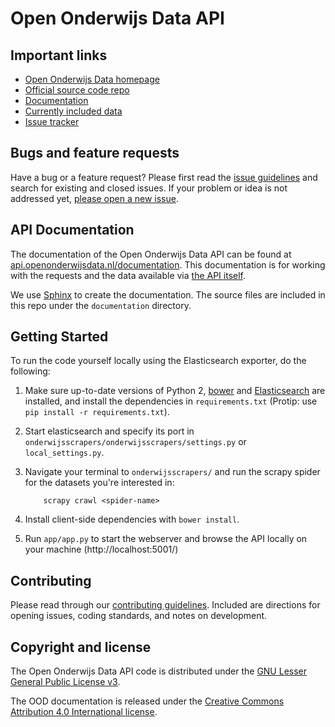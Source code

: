 # Open Onderwijs Data API

## Important links
 - [Open Onderwijs Data homepage](http://www.openonderwijsdata.nl/)
 - [Official source code repo](https://github.com/openstate/openonderwijsdata-api/)
 - [Documentation](http://api.openonderwijsdata.nl/documentation/)
 - [Currently included data](http://api.openonderwijsdata.nl/documentation/rst/introduction.html#currently-included-data)
 - [Issue tracker](https://github.com/openstate/openonderwijsdata-api/issues)

## Bugs and feature requests

Have a bug or a feature request? Please first read the [issue guidelines](https://github.com/openstate/openonderwijsdata-api/blob/master/CONTRIBUTING.md) and search for existing and closed issues. If your problem or idea is not addressed yet, [please open a new issue](https://github.com/openstate/openonderwijsdata-api/issues/new).

## API Documentation

The documentation of the Open Onderwijs Data API can be found at [api.openonderwijsdata.nl/documentation](http://api.openonderwijsdata.nl/documentation/). This documentation is for working with the requests and the data available via [the API itself](http://api.openonderwijsdata.nl/).

We use [Sphinx](http://sphinx-doc.org/) to create the documentation. The source files are included in this repo under the `documentation` directory.

## Getting Started

To run the code yourself locally using the Elasticsearch exporter, do the following:

1. Make sure up-to-date versions of Python 2, [bower](http://www.bower.io) and [Elasticsearch](http://www.elasticsearch.org/) are installed, and install the dependencies in `requirements.txt` (Protip: use `pip install -r requirements.txt`).
2. Start elasticsearch and specify its port in `onderwijsscrapers/onderwijsscrapers/settings.py` or `local_settings.py`.
3. Navigate your terminal to `onderwijsscrapers/` and run the scrapy spider for the datasets you're interested in:

	```
		scrapy crawl <spider-name>
	```
4. Install client-side dependencies with `bower install`.
5. Run `app/app.py` to start the webserver and browse the API locally on your machine (http://localhost:5001/)

## Contributing

Please read through our [contributing guidelines](https://github.com/openstate/openonderwijsdata-api/blob/master/CONTRIBUTING.md). Included are directions for opening issues, coding standards, and notes on development.

## Copyright and license

The Open Onderwijs Data API code is distributed under the [GNU Lesser General Public License v3](https://www.gnu.org/licenses/lgpl.html).

The OOD documentation is released under the  [Creative Commons Attribution 4.0 International license](http://creativecommons.org/licenses/by/4.0/).
